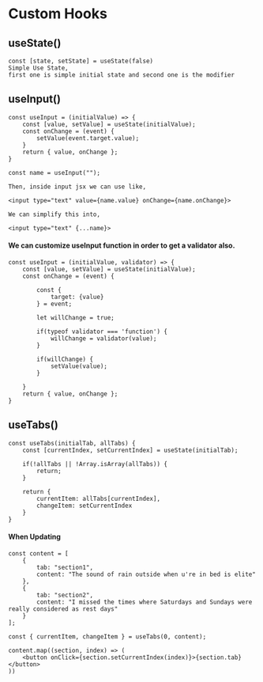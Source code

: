 # Custom Hooks

## useState()

    const [state, setState] = useState(false)
    Simple Use State,
    first one is simple initial state and second one is the modifier

## useInput()

    const useInput = (initialValue) => {
        const [value, setValue] = useState(initialValue);
        const onChange = (event) {
            setValue(event.target.value);
        }
        return { value, onChange };
    }

    const name = useInput("");

    Then, inside input jsx we can use like,

    <input type="text" value={name.value} onChange={name.onChange}>

    We can simplify this into,

    <input type="text" {...name}>

#### We can customize useInput function in order to get a validator also.

    const useInput = (initialValue, validator) => {
        const [value, setValue] = useState(initialValue);
        const onChange = (event) {

            const {
                target: {value}
            } = event;

            let willChange = true;

            if(typeof validator === 'function') {
                willChange = validator(value);
            }

            if(willChange) {
                setValue(value);
            }

        }
        return { value, onChange };
    }

## useTabs()

    const useTabs(initialTab, allTabs) {
        const [currentIndex, setCurrentIndex] = useState(initialTab);

        if(!allTabs || !Array.isArray(allTabs)) {
            return;
        }

        return {
            currentItem: allTabs[currentIndex],
            changeItem: setCurrentIndex
        }
    }

#### When Updating

    const content = [
        {
            tab: "section1",
            content: "The sound of rain outside when u're in bed is elite"
        },
        {
            tab: "section2",
            content: "I missed the times where Saturdays and Sundays were really considered as rest days"
        }
    ];

    const { currentItem, changeItem } = useTabs(0, content);

    content.map((section, index) => (
        <button onClick={section.setCurrentIndex(index)}>{section.tab}</button>
    ))
